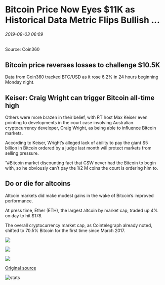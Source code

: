 # Bitcoin Price Now Eyes $11K as Historical Data Metric Flips Bullish ...

###### 2019-09-03 06:09

Source: Coin360

## Bitcoin price reverses losses to challenge $10.5K

Data from Coin360 tracked BTC/USD as it rose 6.2% in 24 hours beginning Monday night.

## Keiser: Craig Wright can trigger Bitcoin all-time high

Others were more brazen in their belief, with RT host Max Keiser even pointing to developments in the court case involving Australian cryptocurrency developer, Craig Wright, as being able to influence Bitcoin markets.

According to Keiser, Wright’s alleged lack of ability to pay the giant $5 billion in Bitcoin ordered by a judge last month will protect markets from selling pressure.

“#Bitcoin market discounting fact that CSW never had the Bitcoin to begin with, so he obviously can’t pay the 1/2 M coins the court is ordering him to.

## Do or die for altcoins

Altcoin markets did make modest gains in the wake of Bitcoin’s improved performance.

At press time, Ether (ETH), the largest altcoin by market cap, traded up 4% on day to hit $178.

The overall cryptocurrency market cap, as Cointelegraph already noted, shifted to 70.5% Bitcoin for the first time since March 2017.

![](https://s3.cointelegraph.com/storage/uploads/view/e85de07c5301294b50ba3d84441fea9b.png)

![](https://s3.cointelegraph.com/storage/uploads/view/f46799639286ee67257e49664a6f9412.png)

![](https://s3.cointelegraph.com/storage/uploads/view/78edcf9fd51770b6e0854da0a2adccca.png)

[Original source](https://cointelegraph.com/news/bitcoin-price-now-eyes-11k-as-historical-data-metric-flips-bullish)

![stats](https://c.statcounter.com/11760860/0/a89fa40b/1/ "stats")